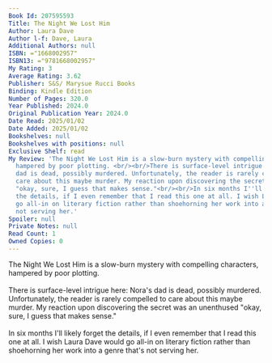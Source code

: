 ```yaml
---
Book Id: 207595593
Title: The Night We Lost Him
Author: Laura Dave
Author l-f: Dave, Laura
Additional Authors: null
ISBN: ="1668002957"
ISBN13: ="9781668002957"
My Rating: 3
Average Rating: 3.62
Publisher: S&S/ Marysue Rucci Books
Binding: Kindle Edition
Number of Pages: 320.0
Year Published: 2024.0
Original Publication Year: 2024.0
Date Read: 2025/01/02
Date Added: 2025/01/02
Bookshelves: null
Bookshelves with positions: null
Exclusive Shelf: read
My Review: 'The Night We Lost Him is a slow-burn mystery with compelling characters,
  hampered by poor plotting. <br/><br/>There is surface-level intrigue here: Nora''s
  dad is dead, possibly murdered. Unfortunately, the reader is rarely compelled to
  care about this maybe murder. My reaction upon discovering the secret was an unenthused
  "okay, sure, I guess that makes sense."<br/><br/>In six months I''ll likely forget
  the details, if I even remember that I read this one at all. I wish Laura Dave would
  go all-in on literary fiction rather than shoehorning her work into a genre that''s
  not serving her.'
Spoiler: null
Private Notes: null
Read Count: 1
Owned Copies: 0
---
```


The Night We Lost Him is a slow-burn mystery with compelling characters, hampered by poor plotting. <br/><br/>There is surface-level intrigue here: Nora's dad is dead, possibly murdered. Unfortunately, the reader is rarely compelled to care about this maybe murder. My reaction upon discovering the secret was an unenthused "okay, sure, I guess that makes sense."<br/><br/>In six months I'll likely forget the details, if I even remember that I read this one at all. I wish Laura Dave would go all-in on literary fiction rather than shoehorning her work into a genre that's not serving her.